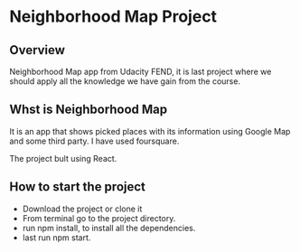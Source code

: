 # Neighborhood Map Project

## Overview

Neighborhood Map app from Udacity FEND, it is last project where we should apply all the knowledge we have gain from the course.

## Whst is Neighborhood Map

It is an app that shows picked places with its information using Google Map and some third party. I have used foursquare. 

The project bult using React.

## How to start the project
* Download the project or clone it 
* From terminal go to the project directory.
* run npm install, to install all the dependencies.
* last run npm start.
